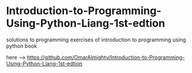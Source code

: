# Introduction-to-Programming-Using-Python-Liang-1st-edtion
solutions to programming exercises of introduction to programming using python book

here --> https://github.com/OmarAlmighty/Introduction-to-Programming-Using-Python-Liang-1st-edtion

